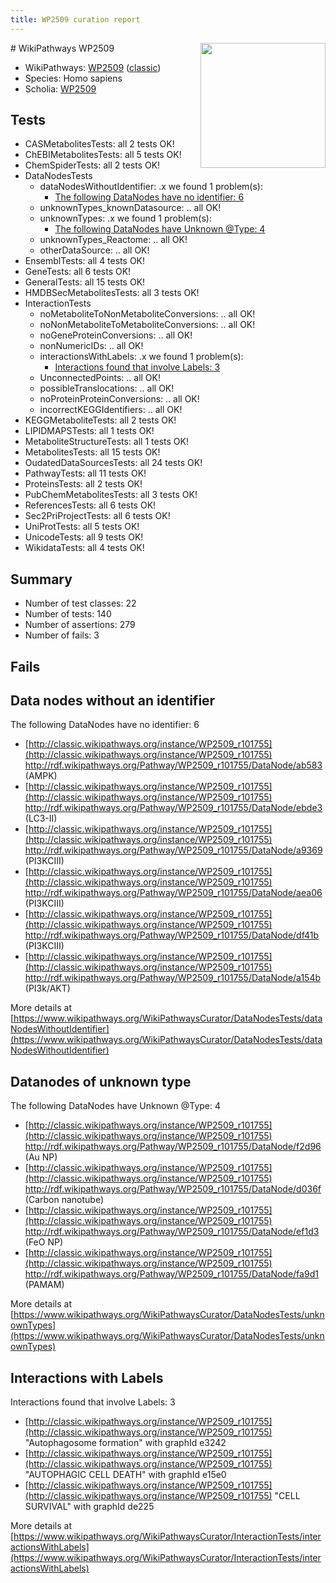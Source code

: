 ```yaml
---
title: WP2509 curation report
---
```


<img style="float: right; width: 200px" src="https://upload.wikimedia.org/wikipedia/commons/thumb/8/83/Wplogo_with_text_500.png/640px-Wplogo_with_text_500.png" />
# WikiPathways WP2509

* WikiPathways: [WP2509](https://wikipathways.org/pathways/WP2509) ([classic](https://classic.wikipathways.org/instance/WP2509))
* Species: Homo sapiens
* Scholia: [WP2509](https://scholia.toolforge.org/wikipathways/WP2509)
## Tests
* CASMetabolitesTests: all 2 tests OK!
* ChEBIMetabolitesTests: all 5 tests OK!
* ChemSpiderTests: all 2 tests OK!
* DataNodesTests
    * dataNodesWithoutIdentifier: .x we found 1 problem(s):
        * [The following DataNodes have no identifier: 6](#d2d32fa5)
    * unknownTypes_knownDatasource: .. all OK!
    * unknownTypes: .x we found 1 problem(s):
        * [The following DataNodes have Unknown @Type: 4](#839973e2)
    * unknownTypes_Reactome: .. all OK!
    * otherDataSource: .. all OK!
* EnsemblTests: all 4 tests OK!
* GeneTests: all 6 tests OK!
* GeneralTests: all 15 tests OK!
* HMDBSecMetabolitesTests: all 3 tests OK!
* InteractionTests
    * noMetaboliteToNonMetaboliteConversions: .. all OK!
    * noNonMetaboliteToMetaboliteConversions: .. all OK!
    * noGeneProteinConversions: .. all OK!
    * nonNumericIDs: .. all OK!
    * interactionsWithLabels: .x we found 1 problem(s):
        * [Interactions found that involve Labels: 3](#630d267a)
    * UnconnectedPoints: .. all OK!
    * possibleTranslocations: .. all OK!
    * noProteinProteinConversions: .. all OK!
    * incorrectKEGGIdentifiers: .. all OK!
* KEGGMetaboliteTests: all 2 tests OK!
* LIPIDMAPSTests: all 1 tests OK!
* MetaboliteStructureTests: all 1 tests OK!
* MetabolitesTests: all 15 tests OK!
* OudatedDataSourcesTests: all 24 tests OK!
* PathwayTests: all 11 tests OK!
* ProteinsTests: all 2 tests OK!
* PubChemMetabolitesTests: all 3 tests OK!
* ReferencesTests: all 6 tests OK!
* Sec2PriProjectTests: all 6 tests OK!
* UniProtTests: all 5 tests OK!
* UnicodeTests: all 9 tests OK!
* WikidataTests: all 4 tests OK!


## Summary

* Number of test classes: 22
* Number of tests: 140
* Number of assertions: 279
* Number of fails: 3

## Fails

<a name="d2d32fa5" />

## Data nodes without an identifier

The following DataNodes have no identifier: 6

* [http://classic.wikipathways.org/instance/WP2509_r101755](http://classic.wikipathways.org/instance/WP2509_r101755) http://rdf.wikipathways.org/Pathway/WP2509_r101755/DataNode/ab583 (AMPK)
* [http://classic.wikipathways.org/instance/WP2509_r101755](http://classic.wikipathways.org/instance/WP2509_r101755) http://rdf.wikipathways.org/Pathway/WP2509_r101755/DataNode/ebde3 (LC3-II)
* [http://classic.wikipathways.org/instance/WP2509_r101755](http://classic.wikipathways.org/instance/WP2509_r101755) http://rdf.wikipathways.org/Pathway/WP2509_r101755/DataNode/a9369 (PI3KCIII)
* [http://classic.wikipathways.org/instance/WP2509_r101755](http://classic.wikipathways.org/instance/WP2509_r101755) http://rdf.wikipathways.org/Pathway/WP2509_r101755/DataNode/aea06 (PI3KCIII)
* [http://classic.wikipathways.org/instance/WP2509_r101755](http://classic.wikipathways.org/instance/WP2509_r101755) http://rdf.wikipathways.org/Pathway/WP2509_r101755/DataNode/df41b (PI3KCIII)
* [http://classic.wikipathways.org/instance/WP2509_r101755](http://classic.wikipathways.org/instance/WP2509_r101755) http://rdf.wikipathways.org/Pathway/WP2509_r101755/DataNode/a154b (PI3k/AKT)


More details at [https://www.wikipathways.org/WikiPathwaysCurator/DataNodesTests/dataNodesWithoutIdentifier](https://www.wikipathways.org/WikiPathwaysCurator/DataNodesTests/dataNodesWithoutIdentifier)

<a name="839973e2" />

## Datanodes of unknown type

The following DataNodes have Unknown @Type: 4

* [http://classic.wikipathways.org/instance/WP2509_r101755](http://classic.wikipathways.org/instance/WP2509_r101755) http://rdf.wikipathways.org/Pathway/WP2509_r101755/DataNode/f2d96 (Au NP)
* [http://classic.wikipathways.org/instance/WP2509_r101755](http://classic.wikipathways.org/instance/WP2509_r101755) http://rdf.wikipathways.org/Pathway/WP2509_r101755/DataNode/d036f (Carbon nanotube)
* [http://classic.wikipathways.org/instance/WP2509_r101755](http://classic.wikipathways.org/instance/WP2509_r101755) http://rdf.wikipathways.org/Pathway/WP2509_r101755/DataNode/ef1d3 (FeO NP)
* [http://classic.wikipathways.org/instance/WP2509_r101755](http://classic.wikipathways.org/instance/WP2509_r101755) http://rdf.wikipathways.org/Pathway/WP2509_r101755/DataNode/fa9d1 (PAMAM)


More details at [https://www.wikipathways.org/WikiPathwaysCurator/DataNodesTests/unknownTypes](https://www.wikipathways.org/WikiPathwaysCurator/DataNodesTests/unknownTypes)

<a name="630d267a" />

## Interactions with Labels

Interactions found that involve Labels: 3

* [http://classic.wikipathways.org/instance/WP2509_r101755](http://classic.wikipathways.org/instance/WP2509_r101755) "Autophagosome formation" with graphId e3242
* [http://classic.wikipathways.org/instance/WP2509_r101755](http://classic.wikipathways.org/instance/WP2509_r101755) "AUTOPHAGIC
CELL DEATH" with graphId e15e0
* [http://classic.wikipathways.org/instance/WP2509_r101755](http://classic.wikipathways.org/instance/WP2509_r101755) "CELL
SURVIVAL" with graphId de225


More details at [https://www.wikipathways.org/WikiPathwaysCurator/InteractionTests/interactionsWithLabels](https://www.wikipathways.org/WikiPathwaysCurator/InteractionTests/interactionsWithLabels)


